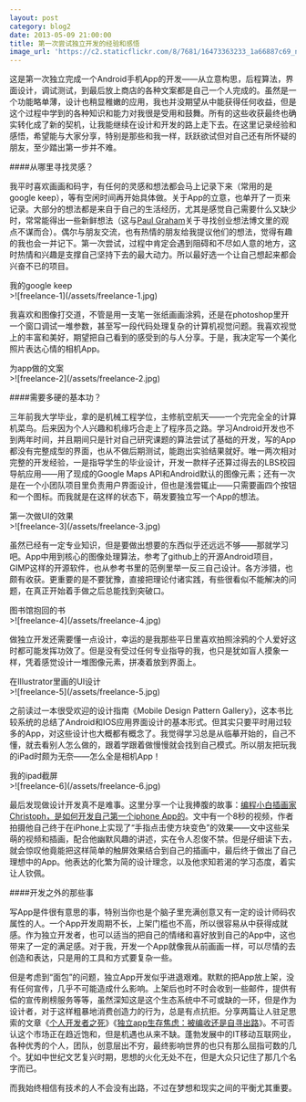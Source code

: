 ```yaml
---
layout: post
category: blog2
date: 2013-05-09 21:00:00
title: 第一次尝试独立开发的经验和感悟
image_url: 'https://c2.staticflickr.com/8/7681/16473363233_1a66887c69_n.jpg'
---
```


这是第一次独立完成一个Android手机App的开发——从立意构思，后程算法，界面设计，调试测试，到最后放上商店的各种文案都是自己一个人完成的。虽然是一个功能略单薄，设计也稍显稚嫩的应用，我也并没期望从中能获得任何收益，但是这个过程中学到的各种知识和能力对我很是受用和鼓舞。所有的这些收获最终也确实转化成了新的契机，让我能继续在设计和开发的路上走下去。在这里记录经验和感悟，希望能与大家分享，特别是那些和我一样，跃跃欲试但对自己还有所怀疑的朋友，至少踏出第一步并不难。

####从哪里寻找灵感？

我平时喜欢画画和码字，有任何的灵感和想法都会马上记录下来（常用的是google keep），等有空闲时间再开始具体做。关于App的立意，也单开了一页来记录。大部分的想法都是来自于自己的生活经历，尤其是感觉自己需要什么又缺少时，常常能得出一些新鲜想法（这与[Paul Graham](http://paulgraham.com/startupideas.html)关于寻找创业想法博文里的观点不谋而合）。偶尔与朋友交流，也有热情的朋友给我提议他们的想法，觉得有趣的我也会一并记下。第一次尝试，过程中肯定会遇到阻碍和不尽如人意的地方，这时热情和兴趣是支撑自己坚持下去的最大动力。所以最好选一个让自己想起来都会兴奋不已的项目。

<figcaption>
我的google keep
</figcaption>
>![freelance-1](/assets/freelance-1.jpg)

我喜欢和图像打交道，不管是用一支笔一张纸画画涂鸦，还是在photoshop里开一个窗口调试一堆参数，甚至写一段代码处理复杂的计算机视觉问题。我喜欢视觉上的丰富和美好，期望把自己看到的感受到的与人分享。于是，我决定写一个美化照片表达心情的相机App。

<figcaption>
为app做的文案
</figcaption>
>![freelance-2](/assets/freelance-2.jpg)

####需要多硬的基本功？

三年前我大学毕业，拿的是机械工程学位，主修航空航天——一个完完全全的计算机菜鸟。后来因为个人兴趣和机缘巧合走上了程序员之路。学习Android开发也不到两年时间，并且期间只是针对自己研究课题的算法尝试了基础的开发，写的App都没有完整成型的界面，也从不做后期测试，能跑出实验结果就好。唯一两次相对完整的开发经验，一是指导学生的毕业设计，开发一款样子还算过得去的LBS校园导航应用——用了现成的Google Maps API和Android默认的图像元素；还有一次是在一个小团队项目里负责用户界面设计，但也是浅尝辄止——只需要画四个按钮和一个图标。而我就是在这样的状态下，萌发要独立写一个App的想法。

<figcaption>
第一次做UI的效果
</figcaption>
>![freelance-3](/assets/freelance-3.jpg)

虽然已经有一定专业知识，但是要做出想要的东西似乎还远远不够——那就学习吧。App中用到核心的图像处理算法，参考了github上的开源Android项目，GIMP这样的开源软件，也从参考书里的范例里举一反三自己设计。各方涉猎，也颇有收获。更重要的是不要犹豫，直接把理论付诸实践，有些很看似不能解决的问题，在真正开始着手做之后总能找到突破口。

<figcaption>
图书馆抱回的书
</figcaption>
>![freelance-4](/assets/freelance-4.jpg)

做独立开发还需要懂一点设计，幸运的是我那些平日里喜欢拍照涂鸦的个人爱好这时都可能发挥功效了。但是没有受过任何专业指导的我，也只是犹如盲人摸象一样，凭着感觉设计一堆图像元素，拼凑着放到界面上。

<figcaption>
在Illustrator里画的UI设计
</figcaption>
>![freelance-5](/assets/freelance-5.jpg)

之前读过一本很受欢迎的设计指南《Mobile Design Pattern Gallery》，这本书比较系统的总结了Android和IOS应用界面设计的基本形式。但其实只要平时用过较多的App，对这些设计也大概都有概念了。我觉得学习总是从临摹开始的，自己不懂，就去看别人怎么做的，跟着学跟着做慢慢就会找到自己模式。所以朋友把玩我的iPad时颇为无奈——怎么全是相机App！

<figcaption>
我的ipad截屏
</figcaption>
>![freelance-6](/assets/freelance-6.jpg)

最后发现做设计开发真不是难事。这里分享一个让我捧腹的故事：[编程小白插画家Christoph，是如何开发自己第一个iphone App的](http://www.ifanr.com/265414?utm_source=feedlyhttp://www.newyorker.com/online/blogs/culture/2013/03/christoph-niemann-petting-zoo-app.html)。文中有一个8秒的视频，作者拍摄他自己终于在iPhone上实现了“手指点击使方块变色”的效果——文中这些呆萌的视频和插画，配合他幽默风趣的讲述，实在令人忍俊不禁。但是仔细读下去，就会惊叹他竟能把这样简单的触屏效果结合到自己的插画中，最后终于做出了自己理想中的App。他表达的化繁为简的设计理念，以及他求知若渴的学习态度，着实让人钦佩。

####开发之外的那些事

写App是件很有意思的事，特别当你也是个脑子里充满创意又有一定的设计师码农属性的人。一个App开发周期不长，上架门槛也不高，所以很容易从中获得成就感。作为独立开发者，也可以适当的把自己的情绪和喜好放到自己的App中，这也带来了一定的满足感。对于我，开发一个App就像我从前画画一样，可以尽情的去创造和表达，只是用的工具和方式要复杂一些。

但是考虑到“面包”的问题，独立App开发似乎进退艰难。默默的把App放上架，没有任何宣传，几乎不可能造成什么影响。上架后也时不时会收到一些邮件，提供有偿的宣传刷榜服务等等，虽然深知这是这个生态系统中不可或缺的一环，但是作为设计者，对于这样粗暴地消费创造力的行为，总是有点抗拒。分享两篇让人驻足思索的文章《[个人开发者之死](http://blog.jobbole.com/32658/)》《[独立app生存焦虑：被编收还是自寻出路](http://www.linuxeden.com/html/itnews/20130409/138003.html?utm_source=feedly)》。不可否认这个市场正在趋近饱和，但是机遇也从来不缺。蓬勃发展中的IT移动互联网业，各种优秀的个人，团队，创意层出不穷，最终影响世界的也只有那么屈指可数的几个。犹如中世纪文艺复兴时期，思想的火化无处不在，但是大众只记住了那几个名字而已。

而我始终相信有技术的人不会没有出路，不过在梦想和现实之间的平衡尤其重要。